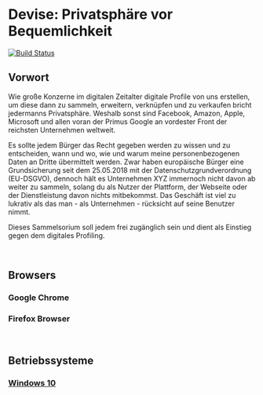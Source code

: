 # Devise: Privatsphäre vor Bequemlichkeit

[![Build Status](https://travis-ci.com/crazyyzarc/A-lot-of-security-tips.svg?branch=master)](https://travis-ci.com/crazyyzarc/A-lot-of-security-tips)

## Vorwort

Wie große Konzerne im digitalen Zeitalter digitale Profile von uns erstellen, um diese dann zu sammeln, erweitern, verknüpfen und zu verkaufen bricht jedermanns Privatsphäre. Weshalb sonst sind Facebook, Amazon, Apple, Microsoft und allen voran der Primus Google an vordester Front der reichsten Unternehmen weltweit.

Es sollte jedem Bürger das Recht gegeben werden zu wissen und zu entscheiden, wann und wo, wie und warum meine personenbezogenen Daten an Dritte übermittelt werden. Zwar haben europäische Bürger eine Grundsicherung seit dem 25.05.2018 mit der Datenschutzgrundverordnung (EU-DSGVO), dennoch hält es Unternehmen XYZ immernoch nicht davon ab weiter zu sammeln, solang du als Nutzer der Plattform, der Webseite oder der Dienstleistung davon nichts mitbekommst. Das Geschäft ist viel zu lukrativ als das man - als Unternehmen - rücksicht auf seine Benutzer nimmt.

Dieses Sammelsorium soll jedem frei zugänglich sein und dient als Einstieg gegen dem digitales Profiling.

</br>

## Browsers
### Google Chrome
### Firefox Browser

</br>

## Betriebssysteme
### [Windows 10](https://github.com/crazyyzarc/A-lot-of-security-tips/tree/master/Windows%2010)

